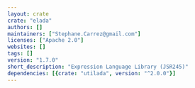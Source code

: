 ```yaml
---
layout: crate
crate: "elada"
authors: []
maintainers: ["Stephane.Carrez@gmail.com"]
licenses: ["Apache 2.0"]
websites: []
tags: []
version: "1.7.0"
short_description: "Expression Language Library (JSR245)"
dependencies: [{crate: "utilada", version: "^2.0.0"}]
---
```



